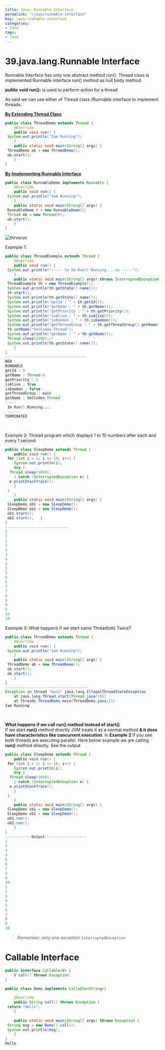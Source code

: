 ```yaml
---
title: Java- Runnable Interface
permalink: "/java/runnable-interface"
key: java-runnable-interface
categories:
- Java
tags:
- Java
---
```


39.java.lang.Runnable Interface
===============================

Runnable Interface has only one abstract method run(). Thread class is
implemented Runnable interface run() method as null body method

**public void run():** is used to perform action for a thread

As said we can use either of Thread class /Runnable interface to implement
threads.

**<u>By Extending Thread Class</u>**
```java
public class ThreadDemo extends Thread {
	@Override
	public void run() {
 System.out.println("Iam Running");
	}
	public static void main(String[] args) {
 ThreadDemo ob = new ThreadDemo();
 ob.start();
	}
}
```


**<u>By Implementing Runnable Interface</u>**
```java
public class RunnableDemo implements Runnable {
	@Override
	public void run() {
 System.out.println("Iam Running");
	}
	public static void main(String[] args) {
 RunnableDemo r = new RunnableDemo();
 Thread ob = new Thread(r);
 ob.start();
	}
}
```
![thrvsrun](media/thrvsrun.PNG)


Example 1:
```java
public class ThreadExample extends Thread {
	@Override
	public void run() {
 System.out.println("----- \n Im Run() Running....\n -----");
	}
	public static void main(String[] args) throws InterruptedException {
 ThreadExample th = new ThreadExample();
 System.out.println(th.getState().name());
 th.start();
 System.out.println(th.getState().name());
 System.out.println("getId : " + th.getId());
 System.out.println("getName : " + th.getName());
 System.out.println("getPriority : " + th.getPriority());
 System.out.println("isAlive : " + th.isAlive());
 System.out.println("isDaemon : " + th.isDaemon());
 System.out.println("getThreadGroup : " + th.getThreadGroup().getName());
 th.setName("SmlCodes-Thread");
 System.out.println("getName : " + th.getName());
 Thread.sleep(2500);//
 System.out.println(th.getState().name());
	}
}
-------------------------------------
NEW
RUNNABLE
getId : 9
getName : Thread-0
getPriority : 5
isAlive : true
isDaemon : false
getThreadGroup : main
getName : SmlCodes-Thread
----- 
 Im Run() Running....
 -----
TERMINATED
```

<br>

Example 2: Thread program which displays 1 to 10 numbers after each and every 1
second
```java
public class SleepDemo extends Thread {
	public void run() {
 for (int i = 1; i <= 10; i++) {
 	System.out.println(i);
 	try {
  Thread.sleep(1000);
 	} catch (InterruptedException e) {
  e.printStackTrace();
 	}
 }
	}
	public static void main(String[] args) {
 SleepDemo ob1 = new SleepDemo();
 SleepDemo ob2 = new SleepDemo();
 ob1.start();
 ob2.start();	}
}
-----------------------------
1
1
2
2
3
3
4
4
5
5
6
6
7
7
8
8
9
9
10
10
```


Example 3: What happens if we start same Thread(ob) Twice?
```java
public class ThreadDemo extends Thread {
	@Override
	public void run() {
 System.out.println("Iam Running");
	}
	public static void main(String[] args) {
 ThreadDemo ob = new ThreadDemo();
 ob.start();
 ob.start();
	}
}
--------------------------------------
Exception in thread "main" java.lang.IllegalThreadStateException
	at java.lang.Thread.start(Thread.java:705)
	at threads.ThreadDemo.main(ThreadDemo.java:11)
Iam Running
```

<br>

**What happens if we call run() method instead of start()**  
If we start **run()** method directly JVM treats it as a normal method **& it
does have characteristics like concurrent execution**. In **Example 2** if you
see both threads are executing parallel. Here below example we are calling
**run()** method directly. See the output

```java
public class SleepDemo extends Thread {
	public void run() {
 for (int i = 1; i <= 10; i++) {
 	System.out.println(i);
 	try {
  Thread.sleep(1000);
 	} catch (InterruptedException e) {
  e.printStackTrace();
 	}
 }
	}
	public static void main(String[] args) {
 SleepDemo ob1 = new SleepDemo();
 SleepDemo ob2 = new SleepDemo();
 ob1.run();
 ob2.run();
	}
}
------------Output-------------------
1
2
3
4
5
6
7
8
9
10
1
2
3
4
5
6
7
8
9
10
```


> Remember: only one exception `InterruptedException`


# Callable Interface
```java
public interface Callable<V> {
    V call() throws Exception;
}
```


```java
public class Demo implements Callable<String>{
	
	@Override
	public String call() throws Exception {
 return "Hello";
	}	
	
	public static void main(String[] args) throws Exception {
 String msg = new Demo().call();
 System.out.println(msg);
	}
}
Hello
```

